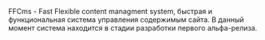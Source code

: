 FFCms - Fast Flexible content managment system, быстрая и функциональная система управления содержимым сайта. 
В данный момент система находится в стадии разработки первого альфа-релиза.
